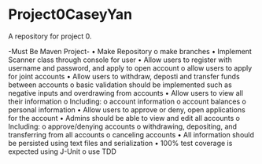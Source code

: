 # Project0CaseyYan
A repository for project 0. 

-Must Be Maven Project-
•	  Make Repository
o	make branches
•	  Implement Scanner class through console for user
•	  Allow users to register with username and password, and apply to open account
o	allow users to apply for joint accounts
•	  Allow users to withdraw, deposti and transfer funds between accounts
o	basic validation should be implemented such as negative inputs and overdrawing from accounts
•	  Allow users to view all their information
o	Including:
o	account information
o	account balances
o	personal information
•	  Allow users to approve or deny, open applications for the account
•	  Admins should be able to view and edit all accounts
o	Including:
o	approve/denying accounts
o	withdrawing, depositing, and transferring from all accounts
o	canceling accounts
•	  All information should be persisted using text files and serialization
•	  100% test coverage is expected using J-Unit
o	use TDD
